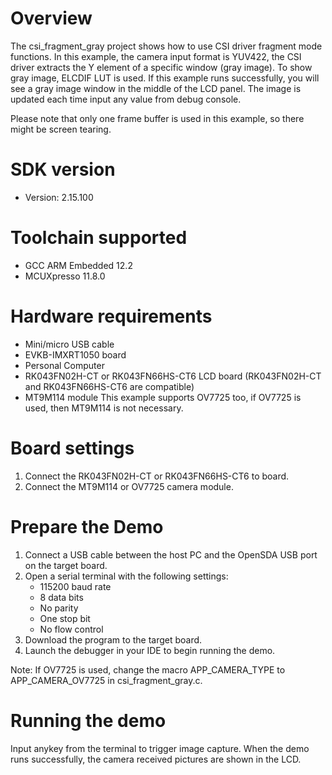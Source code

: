 Overview
========
The csi_fragment_gray project shows how to use CSI driver fragment mode functions.
In this example, the camera input format is YUV422, the CSI driver extracts the
Y element of a specific window (gray image). To show gray image, ELCDIF LUT is used.
If this example runs successfully, you will see a gray image window in the middle
of the LCD panel. The image is updated each time input any value from debug console.

Please note that only one frame buffer is used in this example, so there might be
screen tearing.

SDK version
===========
- Version: 2.15.100

Toolchain supported
===================
- GCC ARM Embedded  12.2
- MCUXpresso  11.8.0

Hardware requirements
=====================
- Mini/micro USB cable
- EVKB-IMXRT1050 board
- Personal Computer
- RK043FN02H-CT or RK043FN66HS-CT6 LCD board
  (RK043FN02H-CT and RK043FN66HS-CT6 are compatible)
- MT9M114 module
This example supports OV7725 too, if OV7725 is used, then MT9M114 is not necessary.

Board settings
==============
1. Connect the RK043FN02H-CT or RK043FN66HS-CT6 to board.
2. Connect the MT9M114 or OV7725 camera module.

Prepare the Demo
================
1.  Connect a USB cable between the host PC and the OpenSDA USB port on the target board. 
2.  Open a serial terminal with the following settings:
    - 115200 baud rate
    - 8 data bits
    - No parity
    - One stop bit
    - No flow control
4.  Download the program to the target board.
5.  Launch the debugger in your IDE to begin running the demo.

Note: If OV7725 is used, change the macro APP_CAMERA_TYPE to APP_CAMERA_OV7725 in
csi_fragment_gray.c.

Running the demo
================
Input anykey from the terminal to trigger image capture.
When the demo runs successfully, the camera received pictures are shown in the LCD.
